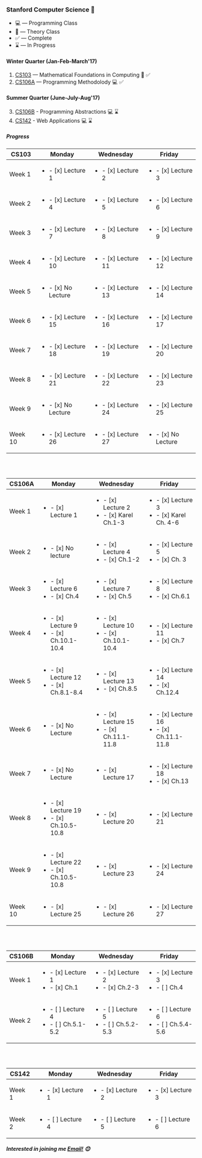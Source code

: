 ### Stanford Computer Science :evergreen_tree:

* :computer: — Programming Class
* :book: — Theory Class
* :white_check_mark: — Complete
* :hourglass: — In Progress


#### Winter Quarter **(Jan-Feb-March'17)**  
1. [CS103](http://web.stanford.edu/class/cs103/) — Mathematical Foundations in Computing :book: :white_check_mark:
2. [CS106A](https://web.stanford.edu/class/cs106a) — Programming Methodolody :computer: :white_check_mark:


#### Summer Quarter **(June-July-Aug'17)**
3. [CS106B](https://web.stanford.edu/class/cs106b/) - Programming Abstractions :computer: :hourglass:
4. [CS142](http://web.stanford.edu/class/cs142/) - Web Applications :computer: :hourglass:

##### *Progress*


| **CS103**  | Monday  | Wednesday  |  Friday |
|---|---|---|---|
| Week 1  | <ul><li>- [x] Lecture 1</li></ul>  | <ul><li>- [x] Lecture 2</li></ul>  | <ul><li>- [x] Lecture 3</li></ul> |
| Week 2  | <ul><li>- [x] Lecture 4 </li></ul>  | <ul><li>- [x] Lecture 5</li></ul>  | <ul><li>- [x] Lecture 6</li></ul> |
| Week 3  | <ul><li>- [x] Lecture 7</li></ul>  | <ul><li>- [x] Lecture 8</li></ul>  | <ul><li>- [x] Lecture 9</li></ul> |
| Week 4  | <ul><li>- [x] Lecture 10</li></ul>  | <ul><li>- [x] Lecture 11</li></ul>  | <ul><li>- [x] Lecture 12</li></ul> |
| Week 5  | <ul><li>- [x] No Lecture</li></ul>| <ul><li>- [x] Lecture 13</li></ul>  | <ul><li>- [x] Lecture 14</li></ul>  |
| Week 6  | <ul><li>- [x] Lecture 15</li></ul>  | <ul><li>- [x] Lecture 16</li></ul>  | <ul><li>- [x] Lecture 17</li></ul> |
| Week 7  | <ul><li>- [x] Lecture 18</li></ul>  | <ul><li>- [x] Lecture 19</li></ul>  | <ul><li>- [x] Lecture 20</li></ul> |
| Week 8  | <ul><li>- [x] Lecture 21</li></ul>  | <ul><li>- [x] Lecture 22</li></ul>  | <ul><li>- [x] Lecture 23</li></ul> |
| Week 9  | <ul><li>- [x] No Lecture </li></ul>  | <ul><li>- [x] Lecture 24</li></ul>  | <ul><li>- [x] Lecture 25</li></ul> |
| Week 10  | <ul><li>- [x] Lecture 26</li></ul>  | <ul><li>- [x] Lecture 27</li></ul>  | <ul><li>- [x] No Lecture </li></ul> |

<br/><br/>


| **CS106A**  | Monday  | Wednesday  |  Friday |
|---|---|---|---|
| Week 1  | <ul><li>- [x] Lecture 1</li></ul>  | <ul><li>- [x] Lecture 2</li><li>- [x] Karel Ch.1-3 </li></ul>  | <ul><li>- [x] Lecture 3</li><li>- [x] Karel Ch. 4-6 </li></ul> |
| Week 2  | <ul><li>- [x] No lecture </li></ul>  | <ul><li>- [x] Lecture 4</li><li>- [x] Ch.1-2</li></ul>  | <ul><li>- [x] Lecture 5</li><li>- [x] Ch. 3</li></ul> |
| Week 3  | <ul><li>- [x] Lecture 6</li><li>- [x] Ch.4 </li></ul>  | <ul><li>- [x] Lecture 7</li><li>- [x] Ch.5 </li></ul>  | <ul><li>- [x] Lecture 8</li><li>- [x] Ch.6.1 </li></ul> |
| Week 4  | <ul><li>- [x] Lecture 9</li><li>- [x] Ch.10.1-10.4 </li></ul>  | <ul><li>- [x] Lecture 10</li><li>- [x] Ch.10.1-10.4</li></ul>  | <ul><li>- [x] Lecture 11</li><li>- [x] Ch.7 </li></ul> |
| Week 5  | <ul><li>- [x] Lecture 12</li><li>- [x] Ch.8.1-8.4 </li></ul>  | <ul><li>- [x] Lecture 13</li><li>- [x] Ch.8.5</li></ul>  | <ul><li>- [x] Lecture 14</li><li>- [x] Ch.12.4 </li></ul> |
| Week 6  | <ul><li>- [x] No Lecture </li></ul>  | <ul><li>- [x] Lecture 15</li><li>- [x] Ch.11.1-11.8</li></ul>  | <ul><li>- [x] Lecture 16</li><li>- [x] Ch.11.1-11.8 </li></ul> |
| Week 7  | <ul><li>- [x] No Lecture </li></ul>  | <ul><li>- [x] Lecture 17 </li></ul>  | <ul><li>- [x] Lecture 18 </li><li>- [x] Ch.13 </li></ul> |
| Week 8  | <ul><li>- [x] Lecture 19 </li><li>- [x] Ch.10.5-10.8 </li></ul>  | <ul><li>- [x] Lecture 20 </li></ul>  | <ul><li>- [x] Lecture 21 </li></ul>
| Week 9 | <ul><li>- [x] Lecture 22 </li><li>- [x] Ch.10.5-10.8 </li></ul>  | <ul><li>- [x] Lecture 23 </li></ul>  | <ul><li>- [x] Lecture 24 </li></ul>
| Week 10 | <ul><li>- [x] Lecture 25 </li></ul>  | <ul><li>- [x] Lecture 26 </li></ul>  | <ul><li>- [x] Lecture 27 </li></ul>

<br/><br/>

| **CS106B**  | Monday  | Wednesday  |  Friday |
|---|---|---|---|
| Week 1  | <ul><li>- [x] Lecture 1</li><li>- [x] Ch.1 </li></ul>  | <ul><li>- [x] Lecture 2</li><li>- [x] Ch.2-3 </li></ul>  | <ul><li>- [x] Lecture 3</li><li>- [ ] Ch.4 </li></ul> |
| Week 2  | <ul><li>- [ ] Lecture 4</li><li>- [ ] Ch.5.1-5.2 </li></ul>  | <ul><li>- [ ] Lecture 5</li><li>- [ ] Ch.5.2-5.3 </li></ul>  | <ul><li>- [ ] Lecture 6</li><li>- [ ] Ch.5.4-5.6 </li></ul> |


<br/><br/>

| **CS142**  | Monday  | Wednesday  |  Friday |
|---|---|---|---|
| Week 1  | <ul><li>- [x] Lecture 1</li></ul>  | <ul><li>- [x] Lecture 2</li></ul>  | <ul><li>- [x] Lecture 3</li></ul> |
| Week 2  | <ul><li>- [ ] Lecture 4</li></ul>  | <ul><li>- [ ] Lecture 5</li></ul>  | <ul><li>- [ ] Lecture 6</li></ul> |


##### *Interested in joining me* [Email!](mailto:brijrajsinhgohil.gohil@gmail.com) :blush:
